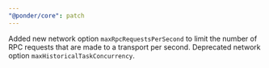 ```yaml
---
"@ponder/core": patch
---
```


Added new network option `maxRpcRequestsPerSecond` to limit the number of RPC requests that are made to a transport per second. Deprecated network option `maxHistoricalTaskConcurrency`.
